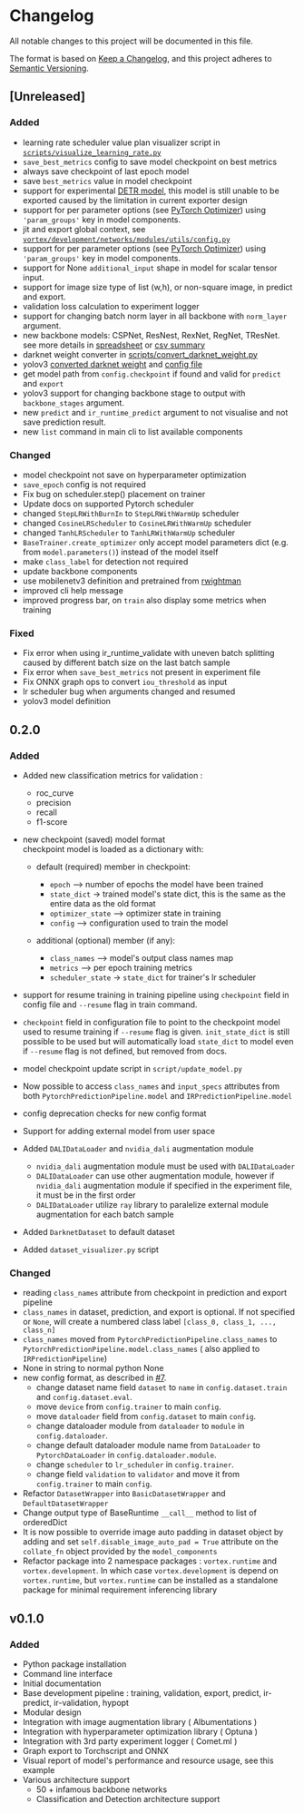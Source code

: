 # Changelog

All notable changes to this project will be documented in this file.

The format is based on [Keep a Changelog](https://keepachangelog.com/en/1.0.0/),
and this project adheres to [Semantic Versioning](https://semver.org/spec/v2.0.0.html).

## [Unreleased]

### Added
- learning rate scheduler value plan visualizer script in [`scripts/visualize_learning_rate.py`](scripts/visualize_learning_rate.py)
- `save_best_metrics` config to save model checkpoint on best metrics
- always save checkpoint of last epoch model
- save `best_metrics` value in model checkpoint
- support for experimental [DETR model](https://github.com/facebookresearch/detr), this model is still unable to be exported caused by the limitation in current exporter design
- support for per parameter options (see [PyTorch Optimizer](https://pytorch.org/docs/stable/optim.html#per-parameter-options)) using `'param_groups'` key in model components.
- jit and export global context, see [`vortex/development/networks/modules/utils/config.py`](src/development/vortex/development/networks/modules/utils/config.py)
- support for per parameter options (see [PyTorch Optimizer](https://pytorch.org/docs/stable/optim.html#per-parameter-options)) 
using `'param_groups'` key in model components.
- support for None `additional_input` shape in model for scalar tensor input.
- support for image size type of list (w,h), or non-square image, in predict and export.
- validation loss calculation to experiment logger
- support for changing batch norm layer in all backbone with `norm_layer` argument.
- new backbone models: CSPNet, ResNest, RexNet, RegNet, TResNet. see more details in [spreadsheet](https://docs.google.com/spreadsheets/d/1M18Bm08P983_-5diHXAmlUmHusjpHdYMmcN0FmrNS74/edit?usp=sharing) or [csv summary](backbones_summary.txt)
- darknet weight converter in [scripts/convert_darknet_weight.py](scripts/convert_darknet_weight.py)
- yolov3 [converted darknet weight](experiments/outputs/yolov3_darknet_608) and [config file](experiments/configs/yolov3_darknet_608.yml)
- get model path from `config.checkpoint` if found and valid for `predict` and `export`
- yolov3 support for changing backbone stage to output with `backbone_stages` argument.
- new `predict` and `ir_runtime_predict` argument to not visualise and not save prediction result.
- new `list` command in main cli to list available components

### Changed
- model checkpoint not save on hyperparameter optimization
- `save_epoch` config is not required
- Fix bug on scheduler.step() placement on trainer
- Update docs on supported Pytorch scheduler
- changed `StepLRWithBurnIn` to `StepLRWithWarmUp` scheduler
- changed `CosineLRScheduler` to `CosineLRWithWarmUp` scheduler
- changed `TanhLRScheduler` to `TanhLRWithWarmUp` scheduler
- `BaseTrainer.create_optimizer` only accept model parameters dict (e.g. from `model.parameters()`) instead of the model itself
- make `class_label` for detection not required
- update backbone components
- use mobilenetv3 definition and pretrained from [rwightman](https://github.com/rwightman/pytorch-image-models)
- improved cli help message
- improved progress bar, on `train` also display some metrics when training


### Fixed
- Fix error when using ir_runtime_validate with uneven batch splitting caused by different batch size on the last batch sample
- Fix error when `save_best_metrics` not present in experiment file
- Fix ONNX graph ops to convert `iou_threshold` as input
- lr scheduler bug when arguments changed and resumed
- yolov3 model definition


## 0.2.0

### Added

- Added new classification metrics for validation :
    - roc_curve
    - precision
    - recall
    - f1-score

- new checkpoint (saved) model format  
  checkpoint model is loaded as a dictionary with:  
  - default (required) member in checkpoint:
    - `epoch` --> number of epochs the model have been trained
    - `state_dict` -> trained model's state dict, this is the same as the entire data as the old format
    - `optimizer_state` --> optimizer state in training
    - `config` --> configuration used to train the model

  - additional (optional) member (if any):
    - `class_names` --> model's output class names map
    - `metrics` --> per epoch training metrics
    - `scheduler_state` -> `state_dict` for trainer's lr scheduler
- support for resume training in training pipeline using `checkpoint` field in config file and `--resume` flag in train command.
- `checkpoint` field in configuration file to point to the checkpoint model used to resume training if `--resume` flag is given. `init_state_dict` is still possible to be used but will automatically load `state_dict` to model even if `--resume` flag is not defined, but removed from docs.
- model checkpoint update script in `script/update_model.py`
- Now possible to access `class_names` and `input_specs` attributes from both `PytorchPredictionPipeline.model` and `IRPredictionPipeline.model`
- config deprecation checks for new config format
- Support for adding external model from user space
- Added `DALIDataLoader` and `nvidia_dali` augmentation module
  - `nvidia_dali` augmentation module must be used with `DALIDataLoader`
  - `DALIDataLoader` can use other augmentation module, however if `nvidia_dali` augmentation module if specified in the experiment file, it must be in the first order
  - `DALIDataLoader` utilize `ray` library to paralelize external module augmentation for each batch sample
- Added `DarknetDataset` to default dataset
- Added `dataset_visualizer.py` script


### Changed

- reading `class_names` attribute from checkpoint in prediction and export pipeline
- `class_names` in dataset, prediction, and export is optional. If not specified or `None`, will create a numbered class label `[class_0, class_1, ..., class_n]`
- `class_names` moved from `PytorchPredictionPipeline.class_names` to `PytorchPredictionPipeline.model.class_names` ( also applied to `IRPredictionPipeline`)
- None in string to normal python None
- new config format, as described in [#7](https://github.com/nodefluxio/vortex/issues/7).
  - change dataset name field `dataset` to `name` in `config.dataset.train` and `config.dataset.eval`.
  - move `device` from `config.trainer` to main `config`.
  - move `dataloader` field from `config.dataset` to main `config`.
  - change dataloader module from `dataloader` to `module` in `config.dataloader`.
  - change default dataloader module name from `DataLoader` to `PytorchDataLoader` in `config.dataloader.module`.
  - change `scheduler` to `lr_scheduler` in `config.trainer`.
  - change field `validation` to `validator` and move it from `config.trainer` to main `config`.
- Refactor `DatasetWrapper` into `BasicDatasetWrapper` and `DefaultDatasetWrapper`
- Change output type of BaseRuntime `__call__` method to list of orderedDict
- It is now possible to override image auto padding in dataset object by adding and set `self.disable_image_auto_pad = True` attribute on the `collate_fn` object provided by the `model_components`
- Refactor package into 2 namespace packages : `vortex.runtime` and `vortex.development`. In which case `vortex.development` is depend on `vortex.runtime`, but `vortex.runtime` can be installed as a standalone package for minimal requirement inferencing library


## v0.1.0

### Added

- Python package installation
- Command line interface
- Initial documentation
- Base development pipeline : training, validation, export, predict, ir-predict, ir-validation, hypopt
- Modular design
- Integration with image augmentation library ( Albumentations )
- Integration with hyperparameter optimization library ( Optuna )
- Integration with 3rd party experiment logger ( Comet.ml )
- Graph export to Torchscript and ONNX
- Visual report of model's performance and resource usage, see this example
- Various architecture support
  - 50 + infamous backbone networks
  - Classification and Detection architecture support
